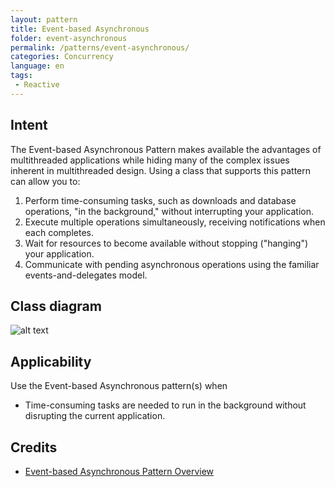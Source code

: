 ```yaml
---
layout: pattern
title: Event-based Asynchronous
folder: event-asynchronous
permalink: /patterns/event-asynchronous/
categories: Concurrency
language: en
tags:
 - Reactive
---
```


## Intent
The Event-based Asynchronous Pattern makes available the advantages of multithreaded applications while hiding many
of the complex issues inherent in multithreaded design. Using a class that supports this pattern can allow you to:

1. Perform time-consuming tasks, such as downloads and database operations, "in the background," without interrupting your application.
2. Execute multiple operations simultaneously, receiving notifications when each completes.
3. Wait for resources to become available without stopping ("hanging") your application.
4. Communicate with pending asynchronous operations using the familiar events-and-delegates model.

## Class diagram
![alt text](/etc/event-asynchronous.png "Event-based Asynchronous")

## Applicability
Use the Event-based Asynchronous pattern(s) when

* Time-consuming tasks are needed to run in the background without disrupting the current application.

## Credits

* [Event-based Asynchronous Pattern Overview](https://msdn.microsoft.com/en-us/library/wewwczdw%28v=vs.110%29.aspx?f=255&MSPPError=-2147217396)
